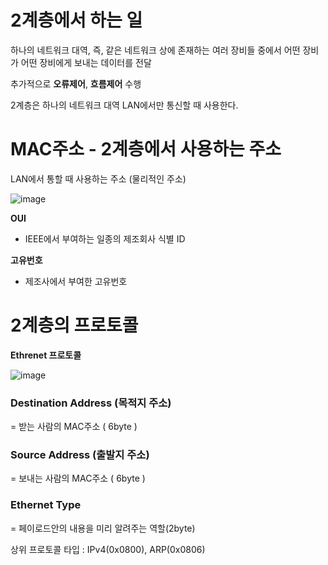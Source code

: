 # 2계층에서 하는 일

하나의 네트워크 대역, 즉, 같은 네트워크 상에 존재하는 여러 장비들 중에서 어떤 장비가 어떤 장비에게 보내는 데이터를 전달

추가적으로 **오류제어**, **흐름제어** 수행

2계층은 하나의 네트워크 대역 LAN에서만 통신할 때 사용한다.

# MAC주소 - 2계층에서 사용하는 주소

LAN에서 통할 때 사용하는 주소 (물리적인 주소)

![image](https://github.com/user-attachments/assets/8fc5cfb6-5557-44c2-a8f0-fd582048ec7f)

**OUI**

- IEEE에서 부여하는 일종의 제조회사 식별 ID

**고유번호**

- 제조사에서 부여한 고유번호

# 2계층의 프로토콜

**Ethrenet 프로토콜**

![image](https://github.com/user-attachments/assets/986632be-3320-4dd5-987d-360ab50eeba4)


### Destination Address (목적지 주소)

= 받는 사람의 MAC주소 ( 6byte )

### Source Address (출발지 주소)

= 보내는 사람의 MAC주소 ( 6byte )

### Ethernet Type

= 페이로드안의 내용을 미리 알려주는 역할(2byte)

상위 프로토콜 타입 : IPv4(0x0800), ARP(0x0806)
